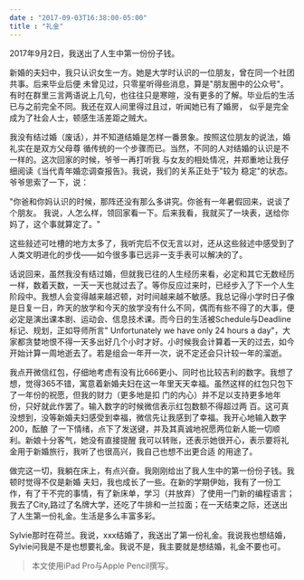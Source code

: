 ```yaml
---
date : "2017-09-03T16:38:00-05:00"
title : "礼金"
---
```


2017年9月2日，我送出了人生中第一份份子钱。

新婚的夫妇中，我只认识女生一方。她是大学时认识的一位朋友，曾在同一个社团共事。后来毕业后便 未曾见过，只零星听得些消息，算是"朋友圈中的公众号"。有时在群里三言两语说上几句，也往往只是寒暄，没有更多的了解。毕业后的生活已与之前完全不同。我还在双人间里得过且过，听闻她已有了婚房， 似乎是完全成为了社会人士，顿感生活差距之贼大。

我没有结过婚（废话），并不知道结婚是怎样一番景象。按照这位朋友的说法，婚礼实在是双方父母尊 循传统的一个步骤而已。当然，不同的人对结婚的认识是不一样的。这次回家的时候，爷爷一再打听我 与女友的相处情况，并郑重地让我仔细阅读《当代青年婚恋调查报告》。我说，我们的关系正处于"较为 稳定"的状态。爷爷思索了一下，说：

"你爸和你妈认识的时候，那阵还没有那么多讲究。你爸有一年暑假回来，说谈了个朋友。 我说，人怎么样，领回家看一下。后来我看，我就买了一块表，送给你妈了，这个事就算定了。"

这些敍述可吐槽的地方太多了，我听完后不仅无言以对，还从这些敍述中感受到了人类文明进化的步伐——如今很多事已远非一支手表可以解决的了。

话说回来，虽然我没有结过婚，但就我已往的人生经历来看，必定和其它无数经历一样，数着天数，一天一天也就过去了。等你反应过来时，已经步入了下一个人生阶段中。我想人会变得越来越迟顿，对时间越来越不敏感。我总记得小学时日子像是日复一日，昨天的放学和今天的放学没有什么不同，偶而有些不得了的大事，便必定是演出课本剧、运动会、信息技术课。而今日的生活被Schedule与Deadline 标记、规划，正如导师所言" Unfortunately we have only 24 hours a day"，大家都贪婪地恨不得一天多出好几个小时才好。小时候我会计算着一天的过去，如今开始计算一周地逝去了。若是组会一年开一次，说不定还会只计较一年的溜逝。

我点开微信红包，仔细地考虑有没有比666更小、同时也比较吉利的数字。我想了想，觉得365不错，寓意着新婚夫妇在这一年里天天幸福。虽然这样的红包只包下了一年份的祝愿，但我的财力（更多地是扣 门的内心）并不足以支持更多地年份，只好就此作罢了。输入数字的时候微信表示红包数额不得超过两 百。这可真没想到，没等新婚夫妇感受到幸福，微信先让我感到了幸福。我开心地输入数字200，酝酿 了一下情绪，点下了发送键，并及其真诚地祝愿两位新人能一切顺利。新娘十分客气，她没有直接提醒 我可以转账，还表示她很开心，表示要将礼金用于新婚旅行，我听了也很高兴，我自己也想不出更合适 的用途了。

做完这一切，我躺在床上，有点兴奋。我刚刚给出了我人生中的第一份份子钱。我顿时觉得不仅是新婚 夫妇，我也成长了一些。在新的学期伊始，我有了一份工作，有了干不完的事情，有了新床单，学习（并放弃）了使用一门新的编程语言；我去了City,路过了名牌大学，还吃了牛排和一兰拉面；在一天结束之际，还送出了人生第一份礼金。生活是多么丰富多彩。

Sylvie那时在荷兰。我说，xxx结婚了，我送出了第一份礼金。我说我也想结婚，Sylvie问我是不是也想要礼金。我说不是，我主要就是想结婚，礼金不要也可。

> 本文使用iPad Pro与Apple Pencil撰写。